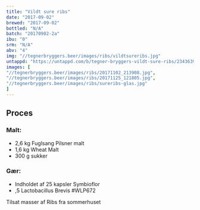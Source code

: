 ```yaml
---
title: "Vildt sure ribs"
date: "2017-09-02"
brewed: "2017-09-02"
bottled: "N/A"
batch: "20170902-2a"
ibu: "0"
srm: "N/A"
abv: "4"
img: "//tegnerbryggers.beer/images/ribs/vildtsureribs.jpg"
untappd: "https://untappd.com/b/tegner-bryggers-vildt-sure-ribs/2343639"
images: [
"//tegnerbryggers.beer/images/ribs/20171102_213908.jpg",
"//tegnerbryggers.beer/images/ribs/20171125_121805.jpg",
"//tegnerbryggers.beer/images/ribs/sureribs-glas.jpg"
]
---
```


## Proces

### Malt:

* 2,6 kg Fuglsang Pilsner malt
* 1,6 kg Wheat Malt
* 300 g sukker

### Gær:

* Indholdet af 25 kapsler Symbioflor
* ,5 Lactobacillus Brevis #WLP672

Tilsat masser af Ribs fra sommerhuset
